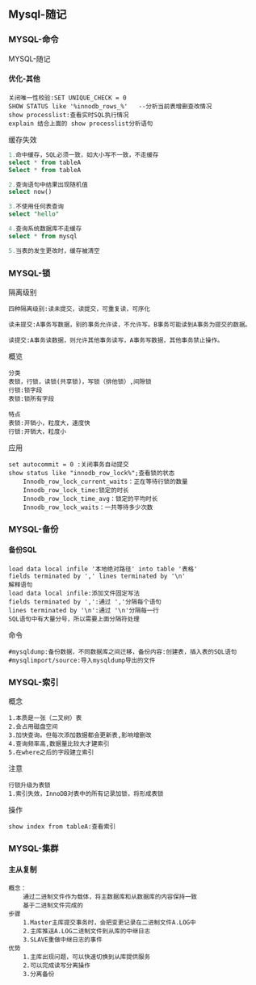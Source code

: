 ## Mysql-随记

### MYSQL-命令





MYSQL-随记







#### 优化-其他

```MYSQL
关闭唯一性校验:SET UNIQUE_CHECK = 0
SHOW STATUS like '%innodb_rows_%'	--分析当前表增删查改情况
show processlist:查看实时SQL执行情况
explain 结合上面的 show processlist分析语句
```



缓存失效

```SQL
1.命中缓存，SQL必须一致，如大小写不一致，不走缓存
select * from tableA
Select * from tableA

2.查询语句中结果出现随机值
select now()

3.不使用任何表查询
select "hello"

4.查询系统数据库不走缓存
select * from mysql

5.当表的发生更改时，缓存被清空
```

### MYSQL-锁

隔离级别

```
四种隔离级别:读未提交，读提交，可重复读，可序化

读未提交:A事务写数据，别的事务允许读，不允许写。B事务可能读到A事务为提交的数据。

读提交:A事务读数据，则允许其他事务读写，A事务写数据，其他事务禁止操作。

```

概览

```MySQL
分类
表锁，行锁，读锁(共享锁)，写锁（排他锁）,间隙锁
行锁:锁字段
表锁:锁所有字段

特点
表锁:开销小，粒度大，速度快
行锁:开销大，粒度小
```



应用

```
set autocommit = 0 :关闭事务自动提交
show status like "innodb_row_lock%";查看锁的状态
	Innodb_row_lock_current_waits：正在等待行锁的数量
	Innodb_row_lock_time:锁定的时长
	Innodb_row_lock_time_avg：锁定的平均时长
	Innodb_row_lock_waits：一共等待多少次数
```



### MYSQL-备份

#### 备份SQL

```MYSQL
load data local infile '本地绝对路径' into table '表格'
fields terminated by ',' lines terminated by '\n'
解释语句
load data local infile:添加文件固定写法
fields terminated by ',':通过 ','分隔每个语句
lines terminated by '\n':通过 '\n'分隔每一行
SQL语句中有大量分号，所以需要上面分隔符处理
```

命令

```
#mysqldump:备份数据，不同数据库之间迁移，备份内容:创建表，插入表的SQL语句
#mysqlimport/source:导入mysqldump导出的文件
```



### MYSQL-索引

概念

```
1.本质是一张（二叉树）表
2.会占用磁盘空间
3.加快查询。但每次添加数据都会更新表,影响增删改
4.查询频率高,数据量比较大才建索引
5.在where之后的字段建立索引
```

注意

```
行锁升级为表锁
1.索引失效，InnoDB对表中的所有记录加锁，将形成表锁
```

操作

```
show index from tableA:查看索引	
```



### MYSQL-集群

#### 主从复制

```
概念：
	通过二进制文件作为载体，将主数据库和从数据库的内容保持一致
	基于二进制文件完成的
步骤
	1.Master主库提交事务时，会把变更记录在二进制文件A.LOG中
	2.主库推送A.LOG二进制文件到从库的中继日志
	3.SLAVE重做中继日志的事件
优势
	1.主库出现问题，可以快速切换到从库提供服务
	2.可以完成读写分离操作
	3.分离备份
```

